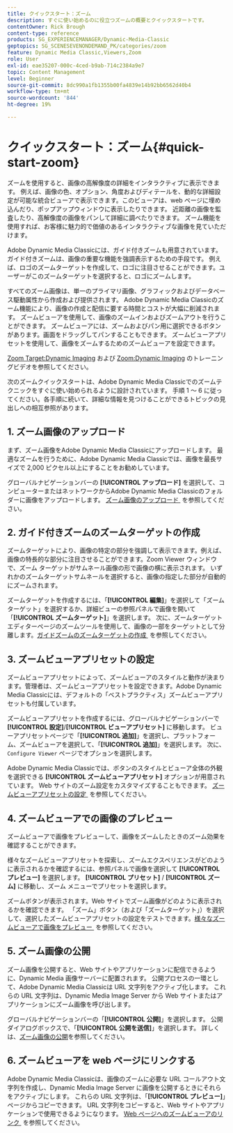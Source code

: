 ```yaml
---
title: クイックスタート：ズーム
description: すぐに使い始めるのに役立つズームの概要とクイックスタートです。
contentOwner: Rick Brough
content-type: reference
products: SG_EXPERIENCEMANAGER/Dynamic-Media-Classic
geptopics: SG_SCENESEVENONDEMAND_PK/categories/zoom
feature: Dynamic Media Classic,Viewers,Zoom
role: User
exl-id: eae35207-000c-4ced-b9ab-714c2384a9e7
topic: Content Management
level: Beginner
source-git-commit: 8dc990a1fb1355b00fa4839e14b92bb6562d40b4
workflow-type: tm+mt
source-wordcount: '844'
ht-degree: 19%

---
```


# クイックスタート：ズーム{#quick-start-zoom}

ズームを使用すると、画像の高解像度の詳細をインタラクティブに表示できます。 例えば、画像の色、オプション、角度およびディテールを、動的な詳細設定が可能な統合ビューアで表示できます。このビューアは、web ページに埋め込んだり、ポップアップウィンドウに表示したりできます。 近距離の画像を監査したり、高解像度の画像をパンして詳細に調べたりできます。 ズーム機能を使用すれば、お客様に魅力的で価値のあるインタラクティブな画像を見ていただけます。

Adobe Dynamic Media Classicには、ガイド付きズームも用意されています。ガイド付きズームは、画像の重要な機能を強調表示するための手段です。 例えば、ロゴのズームターゲットを作成して、ロゴに注目させることができます。ユーザーがこのズームターゲットを選択すると、ロゴにズームします。

すべてのズーム画像は、単一のプライマリ画像、グラフィックおよびデータベース駆動属性から作成および提供されます。 Adobe Dynamic Media Classicのズーム機能により、画像の作成と配信に要する時間とコストが大幅に削減されます。 ズームビューアを使用して、画像のズームインおよびズームアウトを行うことができます。 ズームビューアには、ズームおよびパン用に選択できるボタンがあります。画面をドラッグしてパンすることもできます。 ズームビューアプリセットを使用して、画像をズームするためのズームビューアを設定できます。

[Zoom Target:Dynamic Imaging](https://s7d5.scene7.com/s7viewers/html5/VideoViewer.html?videoserverurl=https://s7d5.scene7.com/is/content/&emailurl=https://s7d5.scene7.com/s7/emailFriend&serverUrl=https://s7d5.scene7.com/is/image/&config=Scene7SharedAssets/Universal_HTML5_Video&contenturl=https://s7d5.scene7.com/skins/&asset=S7tutorials/559_Zoom%20Target%20Tool_converted%20renamed_Dynamic%20Imaging-AVS) および [Zoom:Dynamic Imaging](https://s7d5.scene7.com/s7viewers/html5/VideoViewer.html?videoserverurl=https://s7d5.scene7.com/is/content/&emailurl=https://s7d5.scene7.com/s7/emailFriend&serverUrl=https://s7d5.scene7.com/is/image/&config=Scene7SharedAssets/Universal_HTML5_Video&contenturl=https://s7d5.scene7.com/skins/&asset=S7tutorials/560_Zoom_converted%20renamed_Dynamic%20Imaging-AVS) のトレーニングビデオを参照してください。

次のズームクイックスタートは、Adobe Dynamic Media Classicでのズームテクニックをすぐに使い始められるように設計されています。 手順 1 ～ 6 に従ってください。各手順に続いて、詳細な情報を見つけることができるトピックの見出しへの相互参照があります。

## &#x200B;1. ズーム画像のアップロード

まず、ズーム画像をAdobe Dynamic Media Classicにアップロードします。 最適なズームを行うために、Adobe Dynamic Media Classicでは、画像を最長サイズで 2,000 ピクセル以上にすることをお勧めしています。

グローバルナビゲーションバーの **[!UICONTROL アップロード]** を選択して、コンピューターまたはネットワークからAdobe Dynamic Media Classicのフォルダーに画像をアップロードします。 [&#x200B; ズーム画像のアップロード &#x200B;](uploading-zoom-images.md#uploading_zoom_images) を参照してください。

## &#x200B;2. ガイド付きズームのズームターゲットの作成

ズームターゲットにより、画像の特定の部分を強調して表示できます。例えば、画像の特長的な部分に注目させることができます。Zoom Viewer ウィンドウで、ズーム ターゲットがサムネール画像の形で画像の横に表示されます。 いずれかのズームターゲットサムネールを選択すると、画像の指定した部分が自動的にズームされます。

ズームターゲットを作成するには、「**[!UICONTROL 編集]**」を選択して「ズームターゲット」を選択するか、詳細ビューの参照パネルで画像を開いて「**[!UICONTROL ズームターゲット]**」を選択します。 次に、ズームターゲットエディターページのズームツールを使用して、画像の一部をターゲットとして分離します。 [&#x200B; ガイドズームのズームターゲットの作成 &#x200B;](creating-zoom-targets-guided-zoom.md#creating_zoom_targets_for_guided_zoom) を参照してください。

## &#x200B;3. ズームビューアプリセットの設定

ズームビューアプリセットによって、ズームビューアのスタイルと動作が決まります。管理者は、ズームビューアプリセットを設定できます。Adobe Dynamic Media Classicには、デフォルトの「ベストプラクティス」ズームビューアプリセットも付属しています。

ズームビューアプリセットを作成するには、グローバルナビゲーションバーで **[!UICONTROL 設定]**/**[!UICONTROL ビューアプリセット]** に移動します。 ビューアプリセットページで「**[!UICONTROL 追加]**」を選択し、プラットフォーム、ズームビューアを選択して、「**[!UICONTROL 追加]**」を選択します。 次に、`Configure Viewer` ページでオプションを選択します。

Adobe Dynamic Media Classicでは、ボタンのスタイルとビューア全体の外観を選択できる **[!UICONTROL ズームビューアプリセット]** オプションが用意されています。 Web サイトのズーム設定をカスタマイズすることもできます。 [&#x200B; ズームビューアプリセットの設定 &#x200B;](setting-zoom-viewer-presets.md#setting_up_zoom_viewer_presets) を参照してください。

## &#x200B;4. ズームビューアでの画像のプレビュー

ズームビューアで画像をプレビューして、画像をズームしたときのズーム効果を確認することができます。

様々なズームビューアプリセットを探索し、ズームエクスペリエンスがどのように表示されるかを確認するには、参照パネルで画像を選択して **[!UICONTROL プレビュー]** を選択します。 **[!UICONTROL プリセット]** / **[!UICONTROL ズーム]** に移動し、ズーム メニューでプリセットを選択します。

ズームボタンが表示されます。Web サイトでズーム画像がどのように表示されるかを確認できます。 「ズーム」ボタン（および「ズームターゲット」）を選択して、選択したズームビューアプリセットの設定をテストできます。 [&#x200B; 様々なズームビューアで画像をプレビュー &#x200B;](previewing-image-assets-different-zoom.md#previewing_image_assets_with_different_zoom_viewers) を参照してください。

## &#x200B;5. ズーム画像の公開

ズーム画像を公開すると、Web サイトやアプリケーションに配信できるように、Dynamic Media 画像サーバーに配置されます。 公開プロセスの一環として、Adobe Dynamic Media Classicは URL 文字列をアクティブ化します。 これらの URL 文字列は、Dynamic Media Image Server から Web サイトまたはアプリケーションにズーム画像を呼び出します。

グローバルナビゲーションバーの「**[!UICONTROL 公開]**」を選択します。 公開ダイアログボックスで、「**[!UICONTROL 公開を送信]**」を選択します。 詳しくは、[ズーム画像の公開](publishing-zoom-images.md#publishing_zoom_images)を参照してください。

## &#x200B;6. ズームビューアを web ページにリンクする

Adobe Dynamic Media Classicは、画像のズームに必要な URL コールアウト文字列を作成し、Dynamic Media Image Server に画像を公開するときにそれらをアクティブにします。 これらの URL 文字列は、「**[!UICONTROL プレビュー]**」ページからコピーできます。 URL 文字列をコピーすると、Web サイトやアプリケーションで使用できるようになります。 [Web ページへのズームビューアのリンク &#x200B;](linking-zoom-viewers-web-pages.md#linking_zoom_viewers_to_your_web_pages) を参照してください。
